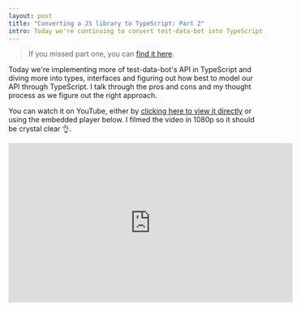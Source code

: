 ```yaml
---
layout: post
title: "Converting a JS library to TypeScript: Part 2"
intro: Today we're continuing to convert test-data-bot into TypeScript.
---
```


> If you missed part one, you can
> [find it here](/typescript-videos-test-data-bot/).

Today we're implementing more of test-data-bot's API in TypeScript and diving
more into types, interfaces and figuring out how best to model our API through
TypeScript. I talk through the pros and cons and my thought process as we figure
out the right approach.

You can watch it on YouTube, either by
[clicking here to view it directly](https://youtu.be/Nqbik4MYqfw) or using the
embedded player below. I filmed the video in 1080p so it should be crystal clear
👌.

<iframe width="560" height="315" src="https://www.youtube.com/embed/Nqbik4MYqfw" frameborder="0" allow="accelerometer; autoplay; encrypted-media; gyroscope; picture-in-picture" allowfullscreen></iframe>
